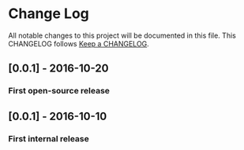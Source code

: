 # Change Log
All notable changes to this project will be documented in this file.
This CHANGELOG follows [Keep a CHANGELOG](http://keepachangelog.com/).

## [0.0.1] - 2016-10-20
### First open-source release

## [0.0.1] - 2016-10-10
### First internal release
